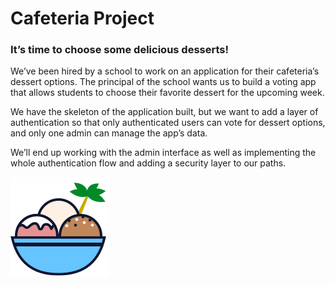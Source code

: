 # Cafeteria Project

### It’s time to choose some delicious desserts!

We’ve been hired by a school to work on an application for their cafeteria’s dessert options. The principal of the
school wants us to build a voting app that allows students to choose their favorite dessert for the upcoming week.

We have the skeleton of the application built, but we want to add a layer of authentication so that only authenticated
users can vote for dessert options, and only one admin can manage the app’s data.

We’ll end up working with the admin interface as well as implementing the whole authentication flow and adding a
security layer to our paths.

<img src="weeklydessert/static/Dessert.png" alt="Dessert-img">
